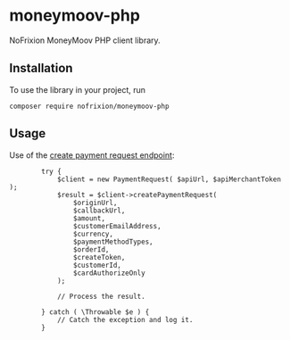 # moneymoov-php

NoFrixion MoneyMoov PHP client library.

## Installation

To use the library in your project, run 
```
composer require nofrixion/moneymoov-php
```

## Usage 

Use of the [create payment request endpoint](https://docs.nofrixion.com/reference/post_api-v1-paymentrequests):

```
		try {
			$client = new PaymentRequest( $apiUrl, $apiMerchantToken );
			$result = $client->createPaymentRequest(
				$originUrl,
				$callbackUrl,
				$amount,
				$customerEmailAddress,
				$currency,
				$paymentMethodTypes,
				$orderId,
				$createToken,
				$customerId,
				$cardAuthorizeOnly
			);

			// Process the result.

		} catch ( \Throwable $e ) {
			// Catch the exception and log it.
		}
```
